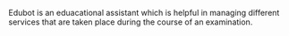 Edubot is an eduacational assistant which is helpful in managing different services that are taken place during the course of an examination.